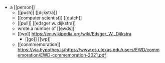 - a [[person]]
	- [[push]] [[dijkstra]]
	- [[computer scientist]] [[dutch]]
	- [[pull]] [[edsger w. dijkstra]]
	- wrote a number of [[ewds]]
	- [[wp]] https://en.wikipedia.org/wiki/Edsger_W._Dijkstra 
		- [[go]] [[wp]]
	- [[conmmemoration]] https://via.hypothes.is/https://www.cs.utexas.edu/users/EWD/commemoration/EWD-commemoration-2021.pdf